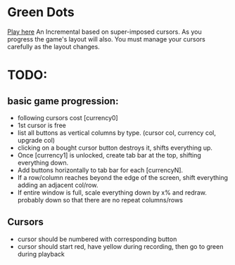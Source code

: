 # Green Dots
[Play here](https://tain101.github.io/GreenDots/)
An Incremental based on super-imposed cursors. As you progress the game's layout will also. You must manage your cursors carefully as the layout changes.

# TODO:
## basic game progression:
* following cursors cost [currency0]
* 1st cursor is free
* list all buttons as vertical columns by type. (cursor col, currency col, upgrade col)
* clicking on a bought cursor button destroys it, shifts everything up.
* Once [currency1] is unlocked, create tab bar at the top, shifting everything down.
* Add buttons horizontally to tab bar for each [currencyN].
* If a row/column reaches beyond the edge of the screen, shift everything adding an adjacent col/row. 
* If entire window is full, scale everything down by x% and redraw. probably down so that there are no repeat columns/rows
## Cursors
* cursor should be numbered with corresponding button
* cursor should start red, have yellow during recording, then go to green during playback
